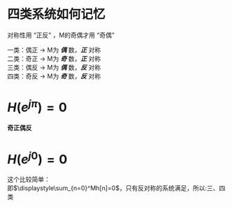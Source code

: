 # 四类系统如何记忆
对称性用 “正反” ，M的奇偶才用 “奇偶”

一类：偶正 -> M为 ***偶*** 数，***正*** 对称   
二类：奇正 -> M为 ***奇*** 数，***正*** 对称   
三类：偶反 -> M为 ***偶*** 数，***反*** 对称   
四类：奇反 -> M为 ***奇*** 数，***反*** 对称   
# $H(e^{j\pi})=0$
**奇正偶反**
# $H(e^{j0})=0$
这个比较简单：   
即$\displaystyle\sum_{n=0}^Mh[n]=0$，只有反对称的系统满足，所以:三、四类